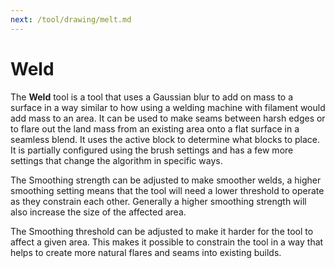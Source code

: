 ```yaml
---
next: /tool/drawing/melt.md
---
```


# Weld

The **Weld** tool is a tool that uses a Gaussian blur to add on mass to a surface in a way similar to how using a welding machine with filament would add mass to an area. It can be used to make seams between harsh edges or to flare out the land mass from an existing area onto a flat surface in a seamless blend. It uses the active block to determine what blocks to place. It is partially configured using the brush settings and has a few more settings that change the algorithm in specific ways.

The Smoothing strength can be adjusted to make smoother welds, a higher smoothing setting means that the tool will need a lower threshold to operate as they constrain each other. Generally a higher smoothing strength will also increase the size of the affected area.

The Smoothing threshold can be adjusted to make it harder for the tool to affect a given area. This makes it possible to constrain the tool in a way that helps to create more natural flares and seams into existing builds.
